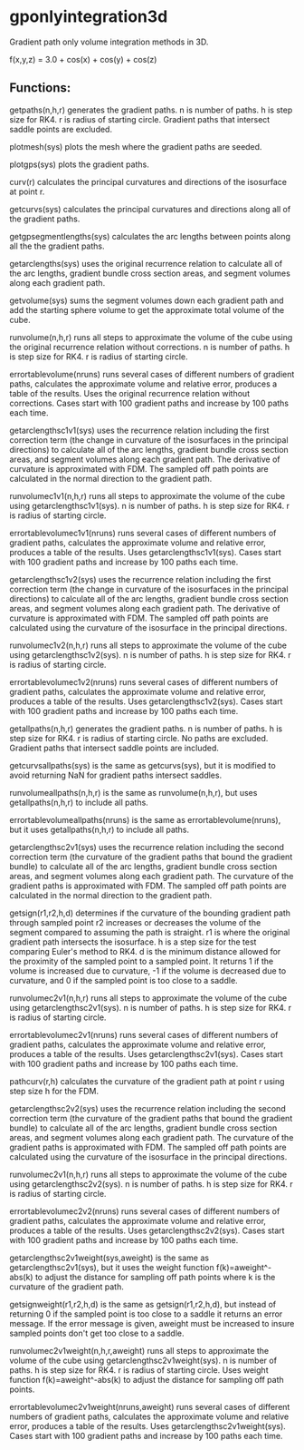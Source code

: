 # gponlyintegration3d
Gradient path only volume integration methods in 3D.

f(x,y,z) = 3.0 + cos(x) + cos(y) + cos(z)

Functions:
-----------------------------------------

getpaths(n,h,r) generates the gradient paths. n is number of paths. h is step size for RK4. r is radius of starting circle. Gradient paths that intersect saddle points are excluded.

plotmesh(sys) plots the mesh where the gradient paths are seeded.

plotgps(sys) plots the gradient paths.

curv(r) calculates the principal curvatures and directions of the isosurface at point r.

getcurvs(sys) calculates the principal curvatures and directions along all of the gradient paths.

getgpsegmentlengths(sys) calculates the arc lengths between points along all the the gradient paths.

getarclengths(sys) uses the original recurrence relation to calculate all of the arc lengths, gradient bundle cross section areas, and segment volumes along each gradient path.

getvolume(sys) sums the segment volumes down each gradient path and add the starting sphere volume to get the approximate total volume of the cube.

runvolume(n,h,r) runs all steps to approximate the volume of the cube using the original recurrence relation without corrections. n is number of paths. h is step size for RK4. r is radius of starting circle.

errortablevolume(nruns) runs several cases of different numbers of gradient paths, calculates the approximate volume and relative error, produces a table of the results. Uses the original recurrence relation without corrections. Cases start with 100 gradient paths and increase by 100 paths each time.

getarclengthsc1v1(sys) uses the recurrence relation including the first correction term (the change in curvature of the isosurfaces in the principal directions) to calculate all of the arc lengths, gradient bundle cross section areas, and segment volumes along each gradient path. The derivative of curvature is approximated with FDM. The sampled off path points are calculated in the normal direction to the gradient path.

runvolumec1v1(n,h,r) runs all steps to approximate the volume of the cube using getarclengthsc1v1(sys). n is number of paths. h is step size for RK4. r is radius of starting circle.

errortablevolumec1v1(nruns) runs several cases of different numbers of gradient paths, calculates the approximate volume and relative error, produces a table of the results. Uses getarclengthsc1v1(sys). Cases start with 100 gradient paths and increase by 100 paths each time.

getarclengthsc1v2(sys) uses the recurrence relation including the first correction term (the change in curvature of the isosurfaces in the principal directions) to calculate all of the arc lengths, gradient bundle cross section areas, and segment volumes along each gradient path. The derivative of curvature is approximated with FDM. The sampled off path points are calculated using the curvature of the isosurface in the principal directions.


runvolumec1v2(n,h,r) runs all steps to approximate the volume of the cube using getarclengthsc1v2(sys). n is number of paths. h is step size for RK4. r is radius of starting circle.

errortablevolumec1v2(nruns) runs several cases of different numbers of gradient paths, calculates the approximate volume and relative error, produces a table of the results. Uses getarclengthsc1v2(sys). Cases start with 100 gradient paths and increase by 100 paths each time.

getallpaths(n,h,r) generates the gradient paths. n is number of paths. h is step size for RK4. r is radius of starting circle. No paths are excluded. Gradient paths that intersect saddle points are included.

getcurvsallpaths(sys) is the same as getcurvs(sys), but it is modified to avoid returning NaN for gradient paths intersect saddles.

runvolumeallpaths(n,h,r) is the same as runvolume(n,h,r), but uses getallpaths(n,h,r) to include all paths.

errortablevolumeallpaths(nruns) is the same as errortablevolume(nruns), but it uses getallpaths(n,h,r) to include all paths.

getarclengthsc2v1(sys) uses the recurrence relation including the second correction term (the curvature of the gradient paths that bound the gradient bundle) to calculate all of the arc lengths, gradient bundle cross section areas, and segment volumes along each gradient path. The curvature of the gradient paths is approximated with FDM. The sampled off path points are calculated in the normal direction to the gradient path.

getsign(r1,r2,h,d) determines if the curvature of the bounding gradient path through sampled point r2 increases or decreases the volume of the segment compared to assuming the path is straight. r1 is where the original gradient path intersects the isosurface. h is a step size for the test comparing Euler's method to RK4. d is the minimum distance allowed for the proximity of the sampled point to a sampled point. It returns 1 if the volume is increased due to curvature, -1 if the volume is decreased due to curvature, and 0 if the sampled point is too close to a saddle.

runvolumec2v1(n,h,r) runs all steps to approximate the volume of the cube using getarclengthsc2v1(sys). n is number of paths. h is step size for RK4. r is radius of starting circle.

errortablevolumec2v1(nruns) runs several cases of different numbers of gradient paths, calculates the approximate volume and relative error, produces a table of the results. Uses getarclengthsc2v1(sys). Cases start with 100 gradient paths and increase by 100 paths each time.

pathcurv(r,h) calculates the curvature of the gradient path at point r using step size h for the FDM.

getarclengthsc2v2(sys) uses the recurrence relation including the second correction term (the curvature of the gradient paths that bound the gradient bundle) to calculate all of the arc lengths, gradient bundle cross section areas, and segment volumes along each gradient path. The curvature of the gradient paths is approximated with FDM. The sampled off path points are calculated using the curvature of the isosurface in the principal directions.

runvolumec2v1(n,h,r) runs all steps to approximate the volume of the cube using getarclengthsc2v2(sys). n is number of paths. h is step size for RK4. r is radius of starting circle.

errortablevolumec2v2(nruns) runs several cases of different numbers of gradient paths, calculates the approximate volume and relative error, produces a table of the results. Uses getarclengthsc2v2(sys). Cases start with 100 gradient paths and increase by 100 paths each time.

getarclengthsc2v1weight(sys,aweight) is the same as getarclengthsc2v1(sys), but it uses the weight function f(k)=aweight^-abs(k) to adjust the distance for sampling off path points where k is the curvature of the gradient path.

getsignweight(r1,r2,h,d) is the same as getsign(r1,r2,h,d), but instead of returning 0 if the sampled point is too close to a saddle it returns an error message. If the error message is given, aweight must be increased to insure sampled points don't get too close to a saddle.

runvolumec2v1weight(n,h,r,aweight) runs all steps to approximate the volume of the cube using getarclengthsc2v1weight(sys). n is number of paths. h is step size for RK4. r is radius of starting circle. Uses weight function f(k)=aweight^-abs(k) to adjust the distance for sampling off path points.

errortablevolumec2v1weight(nruns,aweight) runs several cases of different numbers of gradient paths, calculates the approximate volume and relative error, produces a table of the results. Uses getarclengthsc2v1weight(sys). Cases start with 100 gradient paths and increase by 100 paths each time.
